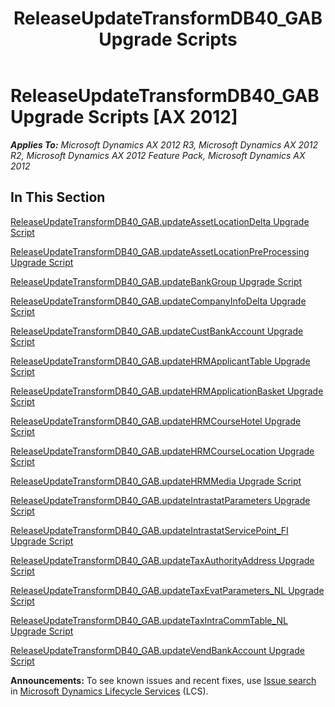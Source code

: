 ﻿---
title: ReleaseUpdateTransformDB40_GAB Upgrade Scripts
TOCTitle: ReleaseUpdateTransformDB40_GAB Upgrade Scripts
ms:assetid: 2c509fa3-99d8-4c1a-bfdf-ba4d1fc283d0
ms:mtpsurl: https://msdn.microsoft.com/en-us/library/JJ735967(v=AX.60)
ms:contentKeyID: 49707384
ms.date: 05/18/2015
mtps_version: v=AX.60
---

# ReleaseUpdateTransformDB40\_GAB Upgrade Scripts [AX 2012]


_**Applies To:** Microsoft Dynamics AX 2012 R3, Microsoft Dynamics AX 2012 R2, Microsoft Dynamics AX 2012 Feature Pack, Microsoft Dynamics AX 2012_

## In This Section

[ReleaseUpdateTransformDB40\_GAB.updateAssetLocationDelta Upgrade Script](releaseupdatetransformdb40-gab-updateassetlocationdelta-upgrade-script.md)

[ReleaseUpdateTransformDB40\_GAB.updateAssetLocationPreProcessing Upgrade Script](releaseupdatetransformdb40-gab-updateassetlocationpreprocessing-upgrade-script.md)

[ReleaseUpdateTransformDB40\_GAB.updateBankGroup Upgrade Script](releaseupdatetransformdb40-gab-updatebankgroup-upgrade-script.md)

[ReleaseUpdateTransformDB40\_GAB.updateCompanyInfoDelta Upgrade Script](releaseupdatetransformdb40-gab-updatecompanyinfodelta-upgrade-script.md)

[ReleaseUpdateTransformDB40\_GAB.updateCustBankAccount Upgrade Script](releaseupdatetransformdb40-gab-updatecustbankaccount-upgrade-script.md)

[ReleaseUpdateTransformDB40\_GAB.updateHRMApplicantTable Upgrade Script](releaseupdatetransformdb40-gab-updatehrmapplicanttable-upgrade-script.md)

[ReleaseUpdateTransformDB40\_GAB.updateHRMApplicationBasket Upgrade Script](releaseupdatetransformdb40-gab-updatehrmapplicationbasket-upgrade-script.md)

[ReleaseUpdateTransformDB40\_GAB.updateHRMCourseHotel Upgrade Script](releaseupdatetransformdb40-gab-updatehrmcoursehotel-upgrade-script.md)

[ReleaseUpdateTransformDB40\_GAB.updateHRMCourseLocation Upgrade Script](releaseupdatetransformdb40-gab-updatehrmcourselocation-upgrade-script.md)

[ReleaseUpdateTransformDB40\_GAB.updateHRMMedia Upgrade Script](releaseupdatetransformdb40-gab-updatehrmmedia-upgrade-script.md)

[ReleaseUpdateTransformDB40\_GAB.updateIntrastatParameters Upgrade Script](releaseupdatetransformdb40-gab-updateintrastatparameters-upgrade-script.md)

[ReleaseUpdateTransformDB40\_GAB.updateIntrastatServicePoint\_FI Upgrade Script](releaseupdatetransformdb40-gab-updateintrastatservicepoint-fi-upgrade-script.md)

[ReleaseUpdateTransformDB40\_GAB.updateTaxAuthorityAddress Upgrade Script](releaseupdatetransformdb40-gab-updatetaxauthorityaddress-upgrade-script.md)

[ReleaseUpdateTransformDB40\_GAB.updateTaxEvatParameters\_NL Upgrade Script](releaseupdatetransformdb40-gab-updatetaxevatparameters-nl-upgrade-script.md)

[ReleaseUpdateTransformDB40\_GAB.updateTaxIntraCommTable\_NL Upgrade Script](releaseupdatetransformdb40-gab-updatetaxintracommtable-nl-upgrade-script.md)

[ReleaseUpdateTransformDB40\_GAB.updateVendBankAccount Upgrade Script](releaseupdatetransformdb40-gab-updatevendbankaccount-upgrade-script.md)

  
**Announcements:** To see known issues and recent fixes, use [Issue search](http://go.microsoft.com/fwlink/?linkid=389258) in [Microsoft Dynamics Lifecycle Services](http://go.microsoft.com/fwlink/?linkid=306505) (LCS).

